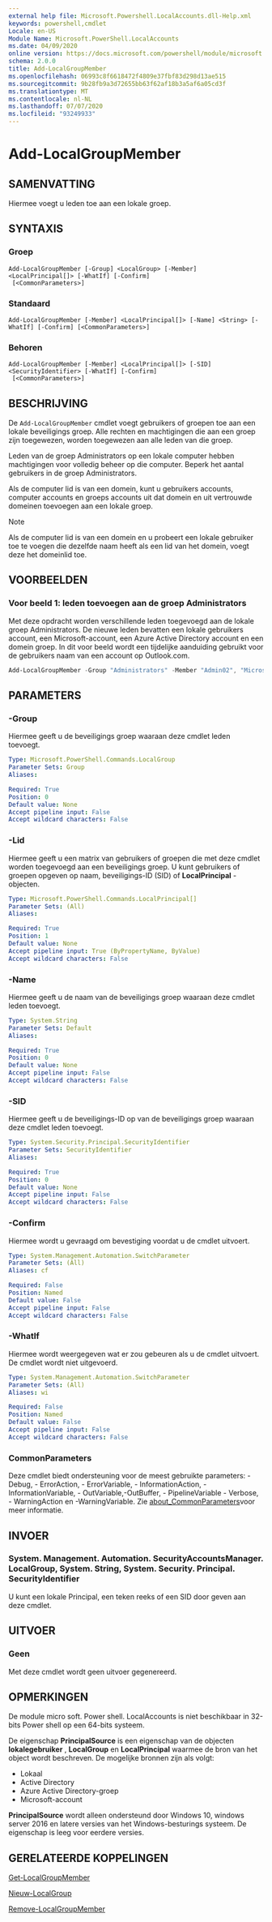 ```yaml
---
external help file: Microsoft.Powershell.LocalAccounts.dll-Help.xml
keywords: powershell,cmdlet
Locale: en-US
Module Name: Microsoft.PowerShell.LocalAccounts
ms.date: 04/09/2020
online version: https://docs.microsoft.com/powershell/module/microsoft.powershell.localaccounts/add-localgroupmember?view=powershell-5.1&WT.mc_id=ps-gethelp
schema: 2.0.0
title: Add-LocalGroupMember
ms.openlocfilehash: 06993c8f6618472f4809e37fbf83d298d13ae515
ms.sourcegitcommit: 9b28fb9a3d72655bb63f62af18b3a5af6a05cd3f
ms.translationtype: MT
ms.contentlocale: nl-NL
ms.lasthandoff: 07/07/2020
ms.locfileid: "93249933"
---
```

# Add-LocalGroupMember

## SAMENVATTING
Hiermee voegt u leden toe aan een lokale groep.

## SYNTAXIS

### Groep

```
Add-LocalGroupMember [-Group] <LocalGroup> [-Member] <LocalPrincipal[]> [-WhatIf] [-Confirm]
 [<CommonParameters>]
```

### Standaard

```
Add-LocalGroupMember [-Member] <LocalPrincipal[]> [-Name] <String> [-WhatIf] [-Confirm] [<CommonParameters>]
```

### Behoren

```
Add-LocalGroupMember [-Member] <LocalPrincipal[]> [-SID] <SecurityIdentifier> [-WhatIf] [-Confirm]
 [<CommonParameters>]
```

## BESCHRIJVING

De `Add-LocalGroupMember` cmdlet voegt gebruikers of groepen toe aan een lokale beveiligings groep. Alle rechten en machtigingen die aan een groep zijn toegewezen, worden toegewezen aan alle leden van die groep.

Leden van de groep Administrators op een lokale computer hebben machtigingen voor volledig beheer op die computer. Beperk het aantal gebruikers in de groep Administrators.

Als de computer lid is van een domein, kunt u gebruikers accounts, computer accounts en groeps accounts uit dat domein en uit vertrouwde domeinen toevoegen aan een lokale groep.

> [!NOTE]
> Als de computer lid is van een domein en u probeert een lokale gebruiker toe te voegen die dezelfde naam heeft als een lid van het domein, voegt deze het domeinlid toe.

## VOORBEELDEN

### Voor beeld 1: leden toevoegen aan de groep Administrators

Met deze opdracht worden verschillende leden toegevoegd aan de lokale groep Administrators. De nieuwe leden bevatten een lokale gebruikers account, een Microsoft-account, een Azure Active Directory account en een domein groep. In dit voor beeld wordt een tijdelijke aanduiding gebruikt voor de gebruikers naam van een account op Outlook.com.

```powershell
Add-LocalGroupMember -Group "Administrators" -Member "Admin02", "MicrosoftAccount\username@Outlook.com", "AzureAD\DavidChew@contoso.com", "CONTOSO\Domain Admins"
```

## PARAMETERS

### -Group

Hiermee geeft u de beveiligings groep waaraan deze cmdlet leden toevoegt.

```yaml
Type: Microsoft.PowerShell.Commands.LocalGroup
Parameter Sets: Group
Aliases:

Required: True
Position: 0
Default value: None
Accept pipeline input: False
Accept wildcard characters: False
```

### -Lid

Hiermee geeft u een matrix van gebruikers of groepen die met deze cmdlet worden toegevoegd aan een beveiligings groep. U kunt gebruikers of groepen opgeven op naam, beveiligings-ID (SID) of **LocalPrincipal** -objecten.

```yaml
Type: Microsoft.PowerShell.Commands.LocalPrincipal[]
Parameter Sets: (All)
Aliases:

Required: True
Position: 1
Default value: None
Accept pipeline input: True (ByPropertyName, ByValue)
Accept wildcard characters: False
```

### -Name

Hiermee geeft u de naam van de beveiligings groep waaraan deze cmdlet leden toevoegt.

```yaml
Type: System.String
Parameter Sets: Default
Aliases:

Required: True
Position: 0
Default value: None
Accept pipeline input: False
Accept wildcard characters: False
```

### -SID

Hiermee geeft u de beveiligings-ID op van de beveiligings groep waaraan deze cmdlet leden toevoegt.

```yaml
Type: System.Security.Principal.SecurityIdentifier
Parameter Sets: SecurityIdentifier
Aliases:

Required: True
Position: 0
Default value: None
Accept pipeline input: False
Accept wildcard characters: False
```

### -Confirm

Hiermee wordt u gevraagd om bevestiging voordat u de cmdlet uitvoert.

```yaml
Type: System.Management.Automation.SwitchParameter
Parameter Sets: (All)
Aliases: cf

Required: False
Position: Named
Default value: False
Accept pipeline input: False
Accept wildcard characters: False
```

### -WhatIf

Hiermee wordt weergegeven wat er zou gebeuren als u de cmdlet uitvoert. De cmdlet wordt niet uitgevoerd.

```yaml
Type: System.Management.Automation.SwitchParameter
Parameter Sets: (All)
Aliases: wi

Required: False
Position: Named
Default value: False
Accept pipeline input: False
Accept wildcard characters: False
```

### CommonParameters

Deze cmdlet biedt ondersteuning voor de meest gebruikte parameters: -Debug, - ErrorAction, - ErrorVariable, - InformationAction, -InformationVariable, - OutVariable,-OutBuffer, - PipelineVariable - Verbose, - WarningAction en -WarningVariable. Zie [about_CommonParameters](https://go.microsoft.com/fwlink/?LinkID=113216)voor meer informatie.

## INVOER

### System. Management. Automation. SecurityAccountsManager. LocalGroup, System. String, System. Security. Principal. SecurityIdentifier

U kunt een lokale Principal, een teken reeks of een SID door geven aan deze cmdlet.

## UITVOER

### Geen

Met deze cmdlet wordt geen uitvoer gegenereerd.

## OPMERKINGEN

De module micro soft. Power shell. LocalAccounts is niet beschikbaar in 32-bits Power shell op een 64-bits systeem.

De eigenschap **PrincipalSource** is een eigenschap van de objecten **lokalegebruiker** , **LocalGroup** en **LocalPrincipal** waarmee de bron van het object wordt beschreven. De mogelijke bronnen zijn als volgt:

- Lokaal
- Active Directory
- Azure Active Directory-groep
- Microsoft-account

**PrincipalSource** wordt alleen ondersteund door Windows 10, windows server 2016 en latere versies van het Windows-besturings systeem. De eigenschap is leeg voor eerdere versies.

## GERELATEERDE KOPPELINGEN

[Get-LocalGroupMember](Get-LocalGroupMember.md)

[Nieuw-LocalGroup](New-LocalGroup.md)

[Remove-LocalGroupMember](Remove-LocalGroupMember.md)
